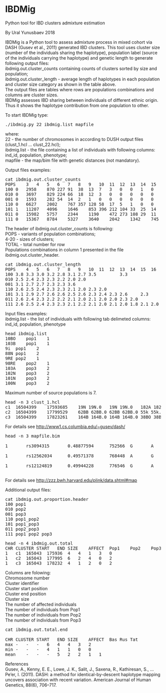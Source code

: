 # IBDMig
Python tool for IBD clusters admixture estimation

By Ural Yunusbaev 2018

IBDMig is a Python tool to assess admixture process in mixed cohort via DASH (Gusev et al., 2011) generated IBD clusters. This tool uses  cluster size (number of the individuals sharing the haplotype), population label (source of the individuals carrying the haplotype) and genetic length to generate following output files:<br>
ibdmig.out.cluster_counts containing counts of clusters sorted by size and population;<br>
ibdmig.out.cluster_length - average length of haplotypes in each population and cluster size category as shown in the table above.<br>
The output files are tables where rows are populations combinations and columns are cluster sizes.<br>
IBDMig assesses IBD sharing between individuals of different ethnic origin. Thus it shows the haplotype contribution from one population to other.

To start IBDMig type:
<pre>./ibdmig.py 22 ibdmig.list mapfile</pre>
where:<br>
22 - the number of chromosomes in according to DUSH output files (clust_1.hcl ... clust_22.hcl);<br>
ibdmig.list - the file containing a list of individuals with following columns: ind_id, population, phenotype;<br>
mapfile - the map/bim file with genetic distances (not mandatory).<br>

Output files examples:
<pre>
cat ibdmig.out.cluster_counts
POPS	3	4	5	6	7	8	9	10	11	12	13	14	15	16	17	20	TOTAL
100	0	2958	870	227	91	38	13	7	3	0	0	1	0	0	0	0	4208
010	0	3697	829	224	66	18	12	3	0	0	0	0	0	0	0	0	4849
001	0	1593	282	54	14	2	1	0	0	0	0	0	0	0	0	0	1946
110	0	6627	2002	767	357	128	58	17	5	1	0	0	0	0	0	0	9962
101	1	11207	4096	1646	853	396	212	104	33	25	14	4	0	1	0	0	18592
011	0	15982	5757	2344	1190	472	273	108	29	11	6	2	1	0	0	0	26175
111	0	15367	8784	5327	3640	2042	1342	745	346	158	74	39	11	2	1	1	37879
</pre>
The header of ibdmig.out.cluster_counts is following: <br>
POPS - variants of population combinations;<br>
4-20 - sizes of clusters;<br>
TOTAL - total number for row<br>
Populations combinations in column 1 presented in the file ibdmig.out.cluster_header.<br>

<pre>
cat ibdmig.out.cluster_length
POPS	4	5	6	7	8	9	10	11	12	13	14	15	16	17	20	TOTAL
100	3.8	3.3	3.0	3.2	2.8	3.1	2.7	3.5			3.3					3.6
010	2.5	2.4	2.3	2.3	2.2	2.0	2.0									2.5
001	3.1	2.7	2.7	2.3	2.3	3.6										3.0
110	2.6	2.5	2.4	2.3	2.3	2.1	2.0	2.3	2.0							2.5
101	3.1	2.9	2.7	2.6	2.6	2.5	2.6	2.3	2.4	2.3	2.6		2.3			3.0
011	2.6	2.4	2.3	2.2	2.2	2.1	2.0	2.1	2.0	2.0	2.3	2.0				2.5
111	2.6	2.5	2.4	2.3	2.3	2.1	2.2	2.1	2.0	2.1	2.0	1.8	2.1	2.0	2.1	2.5
</pre>

Input files examples:<br>
ibdmig.list - the list of individuals with following tab delimeted columns: ind_id, population, phenotype<br>
<pre>
head ibdmig.list
10BO	pop1	1
103B	pop1	1
9i	pop1	2
88N	pop1	2
9RE	pop2	1
98RE	pop2	1
103A	pop3	2
102N	pop3	2
101N	pop3	2
100N	pop3	2
</pre>
Maximum number of source populations is 7.

<pre>
head -n 3 clust_1.hcl
c1	16504399	17593685	19N 19N.0	19N 19N.0	182A 182A.0	182A 182A.0	66i 66i.1	66i 66i.1	153A 153A.1	153A 153A.1
c2	16504399	17799529	62BB 62BB.0	62BB 62BB.0	55k 55k.0	55k 55k.0	190k 190k.0	190k 190k.0	51A 51A.1	51A 51A.1
c3	16504399	17823261	164B 164B.0	164B 164B.0	38BO 38BO.1	38BO 38BO.1	36i 36i.1	36i 36i.1	100k 100k.1	100k 100k.1
</pre>
For details see http://www1.cs.columbia.edu/~gusev/dash/

<pre>
head -n 3 mapfile.bim<br>
1       rs3094315       0.48877594      752566  G       A<br>
1       rs12562034      0.49571378      768448  A       G<br>
1       rs12124819      0.49944228      776546  G       A<br>
</pre>
For details see http://zzz.bwh.harvard.edu/plink/data.shtml#map

Additional output files:

<pre>
cat ibdmig.out.proportion.header
100	pop1
010	pop2
001	pop3
110	pop1_pop2
101	pop1_pop3
011	pop2_pop3
111	pop1_pop2_pop3
</pre>

<pre>
head -n 4 ibdmig.out.total
CHR	CLUSTER	START	END	SIZE	AFFECT	Pop1	Pop2	Pop3
1	c1	165043	175936	4	4	1	3	0
1	c2	165043	177995	6	2	4	0	2
1	c3	165043	178232	4	1	2	0	2
</pre>
Columns are folowing:<br>
Chromosome number<br>
Cluster identifier<br>
Cluster start position<br>
Cluster end position<br>
Cluster size<br>
The number of affected individuals<br>
The number of individuals from Pop1<br>
The number of individuals from Pop2<br>
The number of individuals from Pop3<br>

<pre>
cat ibdmig.out.total.end<br>
CHR	CLUSTER	START	END	SIZE	AFFECT	Bas	Rus	Tat
max	-	-	-	6	4	4	3	2
min	-	-	-	4	1	1	0	0
mean	-	-	-	5	2	2	1	1
</pre>

References<br>
Gusev, A., Kenny, E. E., Lowe, J. K., Salit, J., Saxena, R., Kathiresan, S., … Pe’er, I. (2011). DASH: a method for identical-by-descent haplotype mapping uncovers association with recent variation. American Journal of Human Genetics, 88(6), 706–717.
